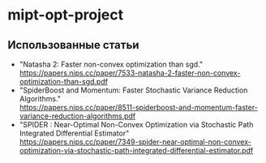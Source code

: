 # mipt-opt-project
## Использованные статьи

* "Natasha 2: Faster non-convex optimization than sgd." <br>
https://papers.nips.cc/paper/7533-natasha-2-faster-non-convex-optimization-than-sgd.pdf
* "SpiderBoost and Momentum: Faster Stochastic Variance Reduction Algorithms." <br>
https://papers.nips.cc/paper/8511-spiderboost-and-momentum-faster-variance-reduction-algorithms.pdf
* "SPIDER : Near-Optimal Non-Convex Optimization via Stochastic Path Integrated Differential Estimator" <br>
https://papers.nips.cc/paper/7349-spider-near-optimal-non-convex-optimization-via-stochastic-path-integrated-differential-estimator.pdf
